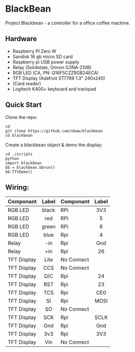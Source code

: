 # BlackBean

Project Blackbean - a controller for a office coffee machine.

## Hardware
- Raspberry PI Zero W
- Sandisk 16 gb micro SD card
- Raspberry pi USB power supply
- Relay (Solidstate, Omron G3NA-210B)
- RGB LED (CA, PN: Q16F5CZZRGB24ECA)
- TFT Display (Adafruit ST7789 1.3" 240x240)
- (Card reader)
- Logitech K400+ keyboard and trackpad


## Quick Start
Clone the repo:
```
cd 
git clone https://github.com/sbow/blackbean
cd blackbean
```

Create a blackbean object & demo the display:
```
cd ./scripts
python
import blackbean
bb = blackbean.bbrun()
bb.TftDemo()
```

## Wiring: 
| Componant     | Label | Componant  | Label |
| ------------- |:-----:| ---------- |:-----:|
| RGB LED       | black | RPi        | 3V3   |
| RGB LED       | red   | RPi        | 5     |
| RGB LED       | green | RPi        | 6     |
| RGB LED       | blue  | Rpi        | 4     |
| Relay         | -in   | Rpi        | Gnd   |
| Relay         | +in   | Rpi        | 26    |
| TFT Display   | Lite  | No Connect |       |
| TFT Display   | CCS   | No Connect |       |
| TFT Display   | D/C   | Rpi        | 24    |
| TFT Display   | RST   | Rpi        | 23    |
| TFT Display   | TCS   | Rpi        | CE0   |
| TFT Display   | SI    | Rpi        | MOSI  |
| TFT Display   | SO    | No Connect |       |
| TFT Display   | SCK   | Rpi        | SCLK  |
| TFT Display   | Gnd   | Rpi        | Gnd   |
| TFT Display   | 3v3   | Rpi        | 3V3   |
| TFT Display   | Vin   | No Connect |       |

